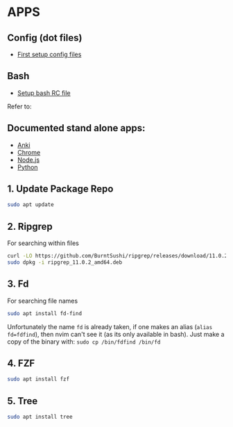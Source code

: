 # APPS

## Config (dot files)

- [First setup config files](https://github.com/michael-angelozzi/.config)

## Bash

- [Setup bash RC file](https://github.com/michael-angelozzi/.config/tree/master/bash)

Refer to:

## Documented stand alone apps:

- [Anki](../apps/anki.md)
- [Chrome](../apps/chrome.md)
- [Node.js](../apps/nodejs.md)
- [Python](../apps/python.md)

## 1. Update Package Repo

```bash
sudo apt update
```

## 2. Ripgrep

For searching within files

```bash
curl -LO https://github.com/BurntSushi/ripgrep/releases/download/11.0.2/ripgrep_11.0.2_amd64.deb
sudo dpkg -i ripgrep_11.0.2_amd64.deb
```

## 3. Fd

For searching file names

```bash
sudo apt install fd-find
```

Unfortunately the name `fd` is already taken, if one makes an alias (`alias fd=fdfind`), then
nvim can't see it (as its only available in bash). Just make a copy of the binary with:
  `sudo cp /bin/fdfind /bin/fd`

## 4. FZF

```bash
sudo apt install fzf
```

## 5. Tree

```bash
sudo apt install tree
```

